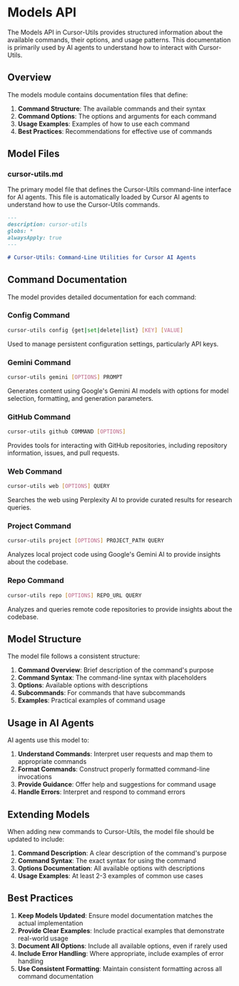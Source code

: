 # Models API

The Models API in Cursor-Utils provides structured information about the available commands, their options, and usage patterns. This documentation is primarily used by AI agents to understand how to interact with Cursor-Utils.

## Overview

The models module contains documentation files that define:

1. **Command Structure**: The available commands and their syntax
2. **Command Options**: The options and arguments for each command
3. **Usage Examples**: Examples of how to use each command
4. **Best Practices**: Recommendations for effective use of commands

## Model Files

### cursor-utils.md

The primary model file that defines the Cursor-Utils command-line interface for AI agents. This file is automatically loaded by Cursor AI agents to understand how to use the Cursor-Utils commands.

```markdown
---
description: cursor-utils
globs: *
alwaysApply: true
---

# Cursor-Utils: Command-Line Utilities for Cursor AI Agents
```

## Command Documentation

The model provides detailed documentation for each command:

### Config Command

```bash
cursor-utils config {get|set|delete|list} [KEY] [VALUE]
```

Used to manage persistent configuration settings, particularly API keys.

### Gemini Command

```bash
cursor-utils gemini [OPTIONS] PROMPT
```

Generates content using Google's Gemini AI models with options for model selection, formatting, and generation parameters.

### GitHub Command

```bash
cursor-utils github COMMAND [OPTIONS]
```

Provides tools for interacting with GitHub repositories, including repository information, issues, and pull requests.

### Web Command

```bash
cursor-utils web [OPTIONS] QUERY
```

Searches the web using Perplexity AI to provide curated results for research queries.

### Project Command

```bash
cursor-utils project [OPTIONS] PROJECT_PATH QUERY
```

Analyzes local project code using Google's Gemini AI to provide insights about the codebase.

### Repo Command

```bash
cursor-utils repo [OPTIONS] REPO_URL QUERY
```

Analyzes and queries remote code repositories to provide insights about the codebase.

## Model Structure

The model file follows a consistent structure:

1. **Command Overview**: Brief description of the command's purpose
2. **Command Syntax**: The command-line syntax with placeholders
3. **Options**: Available options with descriptions
4. **Subcommands**: For commands that have subcommands
5. **Examples**: Practical examples of command usage

## Usage in AI Agents

AI agents use this model to:

1. **Understand Commands**: Interpret user requests and map them to appropriate commands
2. **Format Commands**: Construct properly formatted command-line invocations
3. **Provide Guidance**: Offer help and suggestions for command usage
4. **Handle Errors**: Interpret and respond to command errors

## Extending Models

When adding new commands to Cursor-Utils, the model file should be updated to include:

1. **Command Description**: A clear description of the command's purpose
2. **Command Syntax**: The exact syntax for using the command
3. **Options Documentation**: All available options with descriptions
4. **Usage Examples**: At least 2-3 examples of common use cases

## Best Practices

1. **Keep Models Updated**: Ensure model documentation matches the actual implementation
2. **Provide Clear Examples**: Include practical examples that demonstrate real-world usage
3. **Document All Options**: Include all available options, even if rarely used
4. **Include Error Handling**: Where appropriate, include examples of error handling
5. **Use Consistent Formatting**: Maintain consistent formatting across all command documentation 